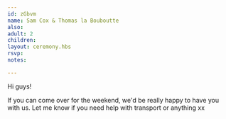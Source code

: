 ```yaml
---
id: zGbvm
name: Sam Cox & Thomas la Bouboutte
also:
adult: 2
children:
layout: ceremony.hbs
rsvp:
notes:

---
```


Hi guys!

If you can come over for the weekend, we'd be really happy to have you with us.
Let me know if you need help with transport or anything xx
